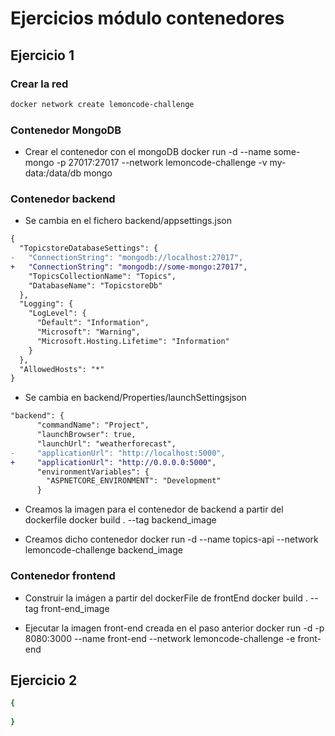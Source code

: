 # Ejercicios módulo contenedores

## Ejercicio 1

### Crear la red

```bash
docker network create lemoncode-challenge
```

### Contenedor MongoDB

- Crear el contenedor con el mongoDB
    docker run -d --name some-mongo -p 27017:27017 --network lemoncode-challenge -v my-data:/data/db mongo

### Contenedor backend
- Se cambia en el fichero backend/appsettings.json
```diff
{
  "TopicstoreDatabaseSettings": {
-   "ConnectionString": "mongodb://localhost:27017",
+   "ConnectionString": "mongodb://some-mongo:27017",
    "TopicsCollectionName": "Topics",
    "DatabaseName": "TopicstoreDb"
  },
  "Logging": {
    "LogLevel": {
      "Default": "Information",
      "Microsoft": "Warning",
      "Microsoft.Hosting.Lifetime": "Information"
    }
  },
  "AllowedHosts": "*"
}
```

- Se cambia en backend/Properties/launchSettingsjson
```diff
"backend": {
      "commandName": "Project",
      "launchBrowser": true,
      "launchUrl": "weatherforecast",
-     "applicationUrl": "http://localhost:5000",
+     "applicationUrl": "http://0.0.0.0:5000",
      "environmentVariables": {
        "ASPNETCORE_ENVIRONMENT": "Development"
      }
```

- Creamos la imagen para el contenedor de backend a partir del dockerfile
    docker build . --tag backend_image

- Creamos dicho contenedor
    docker run -d --name topics-api --network lemoncode-challenge backend_image


### Contenedor frontend
- Construir la imágen a partir del dockerFile de frontEnd
    docker build . --tag front-end_image

- Ejecutar la imagen front-end creada en el paso anterior
    docker run -d -p 8080:3000 --name front-end --network lemoncode-challenge -e  front-end



## Ejercicio 2

```yml
{
    
}
```